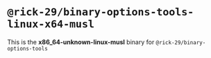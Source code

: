 # `@rick-29/binary-options-tools-linux-x64-musl`

This is the **x86_64-unknown-linux-musl** binary for `@rick-29/binary-options-tools`
